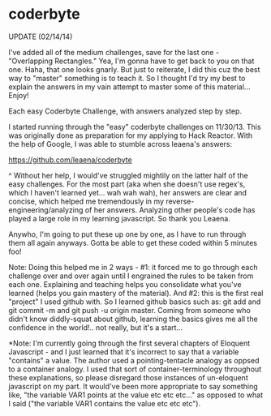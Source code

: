 coderbyte
=========

UPDATE (02/14/14)

I've added all of the medium challenges, save for the last one - "Overlapping Rectangles." Yea, I'm gonna have to get back to you on that one. Haha, that one looks gnarly. But just to reiterate, I did this cuz the best way to "master" something is to teach it. So I thought I'd try my best to explain the answers in my vain attempt to master some of this material... Enjoy!


Each easy Coderbyte Challenge, with answers analyzed step by step. 

I started running through the "easy" coderbyte challenges on 11/30/13. This was originally done as preparation for my applying to Hack Reactor. With the help of Google, I was able to stumble across leaena's answers:

https://github.com/leaena/coderbyte

^ Without her help, I would've struggled mightily on the latter half of the easy challenges. For the most part (aka when she doesn't use regex's, which I haven't learned yet... wah wah wah), her answers are clear and concise, which helped me tremendously in my reverse-engineering/analyzing of her answers. Analyzing other people's code has played a large role in my learning javascript. So thank you Leaena.

Anywho, I'm going to put these up one by one, as I have to run through them all again anyways. Gotta be able to get these coded within 5 minutes foo!

Note: Doing this helped me in 2 ways - #1: it forced me to go through each challenge over and over again until I engrained the rules to be taken from each one. Explaining and teaching helps you consolidate what you've learned (helps you gain mastery of the material). And #2: this is the first real "project" I used github with. So I learned github basics such as: git add and git commit -m and git push -u origin master. Coming from someone who didn't know diddly-squat about github, learning the basics gives me all the confidence in the world!.. not really, but it's a start...

*Note: I'm currently going through the first several chapters of Eloquent Javascript - and I just learned that it's incorrect to say that a variable "contains" a value. The author used a pointing-tentacle analogy as oppsed to a container analogy. I used that sort of container-terminology throughout these explanations, so please disregard those instances of un-eloquent javascript on my part. It would've been more appropriate to say something like, "the variable VAR1 points at the value etc etc etc..." as opposed to what I said ("the variable VAR1 contains the value etc etc etc").
